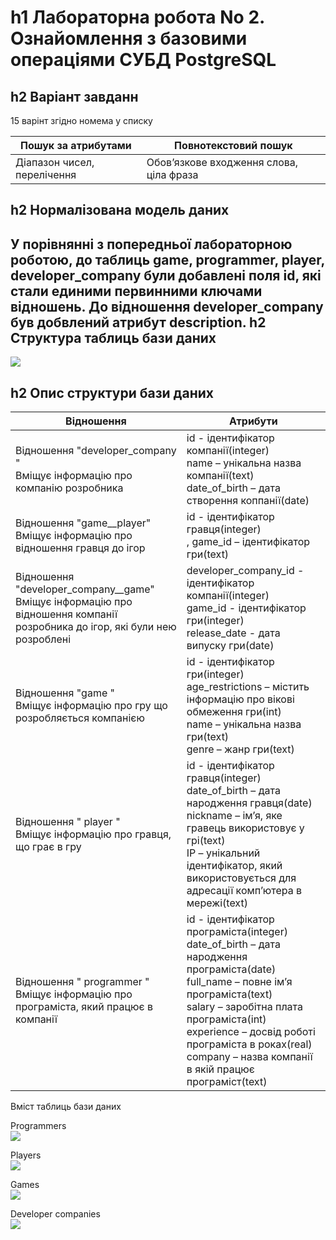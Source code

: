 ﻿h1 Лабораторна робота No 2. Ознайомлення з базовими операціями СУБД PostgreSQL
=====================

h2 Варіант завданн
-----------------------------------
15 варінт згідно номема у списку

| Пошук за атрибутами | Повнотекстовий пошук  |
|-------------|-----------|
| Діапазон чисел, перелічення | Обов’язкове входження слова, ціла фраза|

h2 Нормалізована модель даних
-----------------------------------
У порівнянні з попередньої лабораторною роботою, до таблиць game, programmer, player, developer_company були добавлені поля id, які стали единими первинними ключами відношень. До відношення developer_company був добвлений атрибут description.
h2 Структура таблиць бази даних
-----------------------------------

![](https://github.com/DanyaPes/db/blob/master/sem5/lab2/img/database.png)

h2 Опис структури бази даних
-----------------------------------


| Відношення  | Атрибути  |
|-------------|-----------|
| Відношення "developer_company " <br> Вміщує інформацію про компанію розробника|   id - ідентифікатор компанії(integer)<br>name – унікальна назва компанії(text)<br>date_of_birth – дата створення коппанії(date)|
| Відношення "game__player" <br> Вміщує інформацію про відношення гравця до ігор|   id - ідентифікатор гравця(integer)<br>, game_id – ідентифікатор гри(text)|
| Відношення "developer_company__game" <br> Вміщує інформацію про відношення компанії розробника до ігор, які були нею розроблені| developer_company_id - ідентифікатор компанії(integer)<br>game_id - ідентифікатор гри(integer)<br>release_date - дата випуску гри(date)|
| Відношення "game "<br>Вміщує інформацію про гру що розробляється компанією |  id - ідентифікатор гри(integer)<br>age_restrictions – містить інформацію про вікові обмеження гри(int) <br>name – унікальна назва гри(text) <br>genre – жанр гри(text)|
| Відношення " player " <br>Вміщує інформацію про гравця, що грає в гру |  id - ідентифікатор гравця(integer)<br>date_of_birth – дата народження гравця(date)<br>nickname – ім’я, яке гравець використовує у грі(text)<br> IP – унікальний ідентифікатор, який використовується для адресації комп’ютера в мережі(text)|
| Відношення " programmer "<br>Вміщує інформацію про програміста, який працює в компанії  |  id - ідентифікатор програміста(integer)<br>date_of_birth – дата народження програміста(date) <br>full_name – повне ім’я програміста(text) <br>salary – заробітна плата програміста(int) <br>experience – досвід роботі програміста в роках(real) <br>company – назва компанії в якій працює програміст(text)|

Вміст таблиць бази даних


Programmers<br>
![](https://github.com/DanyaPes/db/blob/master/sem5/lab2/img/table___programmer.png)

Players<br>
![](https://github.com/DanyaPes/db/blob/master/sem5/lab2/img/table___player.png)

Games<br>
![](https://github.com/DanyaPes/db/blob/master/sem5/lab2/img/table___game.png)

Developer companies<br>
![](https://github.com/DanyaPes/db/blob/master/sem5/lab2/img/table___developer_company.png)
